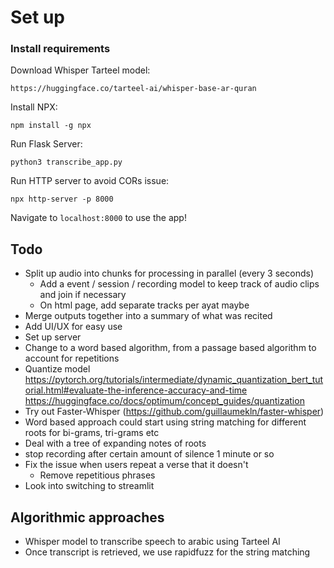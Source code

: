 # Set up

### Install requirements


Download Whisper Tarteel model: 

```
https://huggingface.co/tarteel-ai/whisper-base-ar-quran
```

Install NPX: 
```
npm install -g npx
```

Run Flask Server:
```
python3 transcribe_app.py
```

Run HTTP server to avoid CORs issue:
```
npx http-server -p 8000
```

Navigate to ```localhost:8000``` to use the app!

## Todo
* Split up audio into chunks for processing in parallel (every 3 seconds)
    * Add a event / session / recording model to keep track of audio clips and join if necessary
    * On html page, add separate tracks per ayat maybe
* Merge outputs together into a summary of what was recited
* Add UI/UX for easy use
* Set up server
* Change to a word based algorithm, from a passage based algorithm to account for repetitions
* Quantize model 
    https://pytorch.org/tutorials/intermediate/dynamic_quantization_bert_tutorial.html#evaluate-the-inference-accuracy-and-time
    https://huggingface.co/docs/optimum/concept_guides/quantization
* Try out Faster-Whisper (https://github.com/guillaumekln/faster-whisper)
* Word based approach could start using string matching for different roots for bi-grams, tri-grams etc
* Deal with a tree of expanding notes of roots 
* stop recording after certain amount of silence 1 minute or so
* Fix the issue when users repeat a verse that it doesn't 
    * Remove repetitious phrases
* Look into switching to streamlit

## Algorithmic approaches
* Whisper model to transcribe speech to arabic using Tarteel AI
* Once transcript is retrieved, we use rapidfuzz for the string matching
